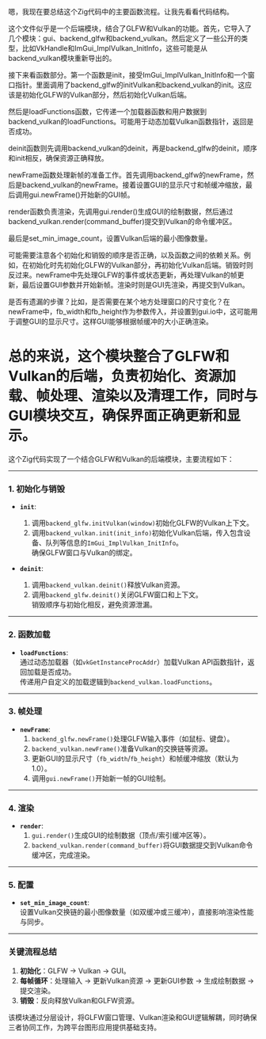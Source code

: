 嗯，我现在要总结这个Zig代码中的主要函数流程。让我先看看代码结构。

这个文件似乎是一个后端模块，结合了GLFW和Vulkan的功能。首先，它导入了几个模块：gui、backend_glfw和backend_vulkan。然后定义了一些公开的类型，比如VkHandle和ImGui_ImplVulkan_InitInfo，这些可能是从backend_vulkan模块重新导出的。

接下来看函数部分。第一个函数是init，接受ImGui_ImplVulkan_InitInfo和一个窗口指针。里面调用了backend_glfw的initVulkan和backend_vulkan的init。这应该是初始化GLFW的Vulkan部分，然后初始化Vulkan后端。

然后是loadFunctions函数，它传递一个加载器函数和用户数据到backend_vulkan的loadFunctions。可能用于动态加载Vulkan函数指针，返回是否成功。

deinit函数则先调用backend_vulkan的deinit，再是backend_glfw的deinit，顺序和init相反，确保资源正确释放。

newFrame函数处理新帧的准备工作。首先调用backend_glfw的newFrame，然后是backend_vulkan的newFrame。接着设置GUI的显示尺寸和帧缓冲缩放，最后调用gui.newFrame()开始新的GUI帧。

render函数负责渲染，先调用gui.render()生成GUI的绘制数据，然后通过backend_vulkan.render(command_buffer)提交到Vulkan的命令缓冲区。

最后是set_min_image_count，设置Vulkan后端的最小图像数量。

可能需要注意各个初始化和销毁的顺序是否正确，以及函数之间的依赖关系。例如，在初始化时先初始化GLFW的Vulkan部分，再初始化Vulkan后端。销毁时则反过来。newFrame中先处理GLFW的事件或状态更新，再处理Vulkan的帧更新，最后设置GUI参数并开始新帧。渲染时则是GUI先渲染，再提交到Vulkan。

是否有遗漏的步骤？比如，是否需要在某个地方处理窗口的尺寸变化？在newFrame中，fb_width和fb_height作为参数传入，并设置到gui.io中，这可能用于调整GUI的显示尺寸。这样GUI能够根据帧缓冲的大小正确渲染。

总的来说，这个模块整合了GLFW和Vulkan的后端，负责初始化、资源加载、帧处理、渲染以及清理工作，同时与GUI模块交互，确保界面正确更新和显示。
================================================
这个Zig代码实现了一个结合GLFW和Vulkan的后端模块，主要流程如下：

---

### **1. 初始化与销毁**
- **`init`**:  
  1. 调用`backend_glfw.initVulkan(window)`初始化GLFW的Vulkan上下文。  
  2. 调用`backend_vulkan.init(init_info)`初始化Vulkan后端，传入包含设备、队列等信息的`ImGui_ImplVulkan_InitInfo`。  
  确保GLFW窗口与Vulkan的绑定。

- **`deinit`**:  
  1. 调用`backend_vulkan.deinit()`释放Vulkan资源。  
  2. 调用`backend_glfw.deinit()`关闭GLFW窗口和上下文。  
  销毁顺序与初始化相反，避免资源泄漏。

---

### **2. 函数加载**
- **`loadFunctions`**:  
  通过动态加载器（如`vkGetInstanceProcAddr`）加载Vulkan API函数指针，返回加载是否成功。  
  传递用户自定义的加载逻辑到`backend_vulkan.loadFunctions`。

---

### **3. 帧处理**
- **`newFrame`**:  
  1. `backend_glfw.newFrame()`处理GLFW输入事件（如鼠标、键盘）。  
  2. `backend_vulkan.newFrame()`准备Vulkan的交换链等资源。  
  3. 更新GUI的显示尺寸（`fb_width`/`fb_height`）和帧缓冲缩放（默认为1.0）。  
  4. 调用`gui.newFrame()`开始新一帧的GUI绘制。

---

### **4. 渲染**
- **`render`**:  
  1. `gui.render()`生成GUI的绘制数据（顶点/索引缓冲区等）。  
  2. `backend_vulkan.render(command_buffer)`将GUI数据提交到Vulkan命令缓冲区，完成渲染。

---

### **5. 配置**
- **`set_min_image_count`**:  
  设置Vulkan交换链的最小图像数量（如双缓冲或三缓冲），直接影响渲染性能与同步。

---

### **关键流程总结**
1. **初始化**：GLFW → Vulkan → GUI。  
2. **每帧循环**：处理输入 → 更新Vulkan资源 → 更新GUI参数 → 生成绘制数据 → 提交渲染。  
3. **销毁**：反向释放Vulkan和GLFW资源。  

该模块通过分层设计，将GLFW窗口管理、Vulkan渲染和GUI逻辑解耦，同时确保三者协同工作，为跨平台图形应用提供基础支持。